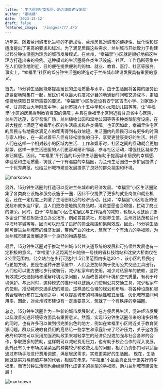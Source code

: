 ```yaml
---
title: ' 生活圈筑牢幸福圈，助力城市建设发展'
author: '覃晓娟'
date: '2023-12-12'
draft: false
featured_image:  '/images/777.JPG'
---
```


近年来，随着兰州城市化进程的不断加快，兰州居民对城市的便捷性，优化性和舒适度提出了更高的要求和标准。为了满足居民这些需求，兰州城市开始致力于构建以15分钟生活圈为理念的城市发展模式。在兰州，“幸福里”小区就是很好地把这种理念打造出来的典例。这种模式的生活圈将各类生活设施、社区、工作场所等集中在人们居住地附近，目的便在提供便利的购物、就业、教育、医疗、社区等服务。事实上，“幸福里”社区的15分钟生活圈的建造对于兰州城市建设发展具有重要的意义。

首先，15分钟生活圈能够提高居民的生活质量与水平。由于生活圈将各类的服务设施紧密地聚集在一起，居民们可以最大程度减少目的地通勤时间和交通成本，更加便捷地获取日常所需要的要求。“幸福里”小区附近设有安宁区吉杰小学、刘家堡小学、甘肃农业大学附属中学、兰州市第六十五中学和小太阳幼儿园等等，让“幸福里”小区的居民得到教育资源的保障；并且在幸福里小区附近有甘肃省中心医院，兰州万达茂，安宁吾悦广场，兰州植物公园和湿地公园等等多种类型配套设施，在最大程度上满足了幸福里小区的生活需求和各类保障。也正因如此，幸福里住宅区的居民与各地需求满足点的距离得到有效缩短，生活圈内的居民可以有更多的时间与家人相处，在一起过着平凡但有轻松愉悦的日子，享受更健康美好的生活。并且人们在这样一个相对较小的区域内生活、工作和娱乐时，社区之间的互动就会更加频繁，这样一来生活圈里的人们更容易结识邻居、参与社区活动，增强社区凝聚力和归属感。因此，“幸福里”所打造的15分钟生活圈有助于提高城市居民的幸福感、体验感和生活质量，铸就了一个有温度的幸福圈，为兰州生活圈进一步扩展提供了一个优秀典范，也给兰州城市建设发展提供了良好的群众氛围和环境。

![markdown](/images/789.JPG)

另外，15分钟生活圈的打造可以促进兰州城市的经济发展。“幸福里”小区生活圈聚集了各类商业设施和服务设施于一圈，因此不仅提供了更多的就业岗位和就业机会，还在一定程度上刺激了生活圈附近的经济活动。比如，“幸福里”小区附近的便民超市就多达17家，当人们更方便地购买商品时，消费意愿也会增强，拉动了商业的繁荣。同时，由于“幸福里”小区住宅居民与工作距离的减短，也极大地鼓励了更多企业厂家在附近设立办公场所，例如萱芸茶社，知足养生馆，兰州万达茂和兰州中海环宇城等等，因而可以形成了良好的商业氛围和集聚效应。因此，15分钟生活圈可促进兰州城市的经济发展，带动产业的壮大，筑就了一个有活力的幸福圈，为兰州城市建设发展提供一个良好的物质基础。

最后，15分钟生活圈对于推动兰州城市公共交通系统的发展和可持续性发展也有一定积极的意义。“幸福里”小区距离兰州地铁一号线的省科技馆站和沈安大桥南仅在2公里范围内，公交站台在步行可达的1.5公里范围内多达20个，该小区的居民出行更加方便。更是在这种开放系统中，人们会更加倾向于使用公共交通工具出行，人们也可以更方便地步行或骑行，减少私家车的使用，减少对私家车的依赖，这将有效减少交通拥堵和缓解环境污染问题，从而改善城市环境和空气质量，有利于环境保护。与此同时，这种模式的推行可以鼓励人们使用公共交通工具，减少私家车的使用，推动城市交通系统的建设。这样通过合理的规划和布局，将各种设施和服务合理地分布在生活圈之中，可以提高城市的可持续性和宜居性，优化城市空间利用率，因此，对兰州城市建设有一定重要意义，筑就了一个有秩序的幸福圈。

总之，15分钟生活圈作为一种新的城市发展形式，在方便居民生活，促进经济发展以及改善交通环境等方面具有重要意义。然而，实现15分钟生活圈带来的诸多好处的同时，也有许多可以做到很完美出色的地方，例如在幸福里小区附近关于教育资源问题，群众反映教育费用的高昂给一些学生和家庭带来了经济压力，关于这方面政府和学校可以采用加强资助政策来减轻学生的经济负担或加强与社会各界的合作，争取更多的赞助，这样既可以减轻费用压力，也有助于校企合作的深入发展。此外还有关于市场买菜菜品的种类较少和收费太高的问题，相关负责部门可以适当通过市场手段进行费用调整，满足居民需求，实现更美好的生活圈。 
现在，生活圈就是实力与颜值并存的代表，相信在未来，“幸福里”小区会真正处于更美好的幸福里，而15分钟生活圈也会继续转化成更多的类型的幸福圈，助力兰州城市建设发展！

![markdown](/images/101010.JPG)
